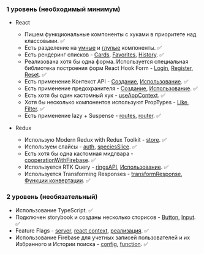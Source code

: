 ### 1 уровень (необходимый минимум)

- React

  - Пишем функциональные компоненты c хуками в приоритете над классовыми. ✅
  - Есть разделение на [умные](https://github.com/Danu-IT/thelordoftherings/blob/main/src/pages/General/Home/components/Filters/Filters.tsx#L9) и [глупые](https://github.com/Danu-IT/thelordoftherings/blob/main/src/components/UI/Button/Button.tsx#L14) компоненты. ✅
  - Есть рендеринг списков - [Cards](https://github.com/Danu-IT/thelordoftherings/blob/main/src/pages/General/Home/Home.tsx#L104), [Favorites](https://github.com/Danu-IT/thelordoftherings/blob/main/src/pages/Private/Favorite/Favorite.tsx#L18), [History](https://github.com/Danu-IT/thelordoftherings/blob/main/src/pages/Private/History/History.tsx#L54). ✅
  - Реализована хотя бы одна форма. Используется специальная библиотека построения форм React Hook Form - [Login](https://github.com/Danu-IT/thelordoftherings/blob/main/src/pages/Public/Login/Login.tsx#L26), [Register](https://github.com/Danu-IT/thelordoftherings/blob/main/src/pages/Public/Register/Register.tsx#L16), [Reset](https://github.com/Danu-IT/thelordoftherings/blob/main/src/pages/Public/Register/Register.tsx#L16). ✅
  - Есть применение Контекст API - [Создание](https://github.com/Danu-IT/thelordoftherings/blob/main/src/context/index.ts), [Использование](https://github.com/Danu-IT/thelordoftherings/blob/main/src/components/Card/Card.tsx#L27). ✅
  - Есть применение предохранителя - [Создание](https://github.com/Danu-IT/thelordoftherings/blob/main/src/components/ErrorBoundary/ErrorBoundary.tsx#L13), [Использование](https://github.com/Danu-IT/thelordoftherings/blob/main/src/components/ErrorBoundary/ErrorBoundary.tsx#L13). ✅
  - Есть хотя бы один кастомный хук - [useAppContext](https://github.com/Danu-IT/thelordoftherings/blob/main/src/hooks/useAppContext.ts). ✅
  - Хотя бы несколько компонентов используют PropTypes - [Like](https://github.com/Danu-IT/thelordoftherings/blob/main/src/components/Like/Like.jsx#L17), [Filter](https://github.com/Danu-IT/thelordoftherings/blob/main/src/components/Filter/Filter.jsx#L6). ✅
  - Есть применение lazy + Suspense - [routes](https://github.com/Danu-IT/thelordoftherings/blob/main/src/routes/index.ts#L3), [router](https://github.com/Danu-IT/thelordoftherings/blob/main/src/components/Router/Router.tsx#L13). ✅

- Redux
  - Использую Modern Redux with Redux Toolkit - [store](https://github.com/Danu-IT/thelordoftherings/blob/main/src/store/index.ts). ✅
  - Используем слайсы - [auth](https://github.com/Danu-IT/thelordoftherings/blob/main/src/store/slices/auth.ts#L22), [speciesSlice](https://github.com/Danu-IT/thelordoftherings/blob/main/src/store/slices/speciesSlice.ts#L17C14-L17C27). ✅
  - Есть хотя бы одна кастомная мидлвара - [cooperationWithFirebase](https://github.com/Danu-IT/thelordoftherings/blob/main/src/store/middleware/cooperationWithFirebase.tsx#L5C14-L5C37). ✅
  - Используется RTK Query - [ringsAPI](https://github.com/Danu-IT/thelordoftherings/blob/main/src/store/services/RingsService.ts#L4), [Использование](https://github.com/Danu-IT/thelordoftherings/blob/main/src/store/services/RingsService.ts#L4). ✅
  - Используется Transforming Responses - [transformResponse](https://github.com/Danu-IT/thelordoftherings/blob/main/src/store/services/RingsService.ts#L21), [Функции конвертации](https://github.com/Danu-IT/thelordoftherings/blob/main/src/utils/converter.ts#L2). ✅

### 2 уровень (необязательный)

- Использование TypeScript. ✅
- Подключен storybook и созданы несколько сторисов - [Button](https://github.com/Danu-IT/thelordoftherings/blob/main/src/components/UI/Button/Button.stories.tsx), [Input](https://github.com/Danu-IT/thelordoftherings/blob/main/src/components/UI/Input/Input.stories.tsx). ✅
- Feature Flags - [server](https://github.com/Danu-IT/thelordoftherings/blob/main/server/index.js), [react context](https://github.com/Danu-IT/thelordoftherings/blob/main/src/App/App.tsx#L37), [реализация](https://github.com/Danu-IT/thelordoftherings/blob/main/src/components/Card/Card.tsx#L28). ✅
- Использование Firebase для учетных записей пользователей и их Избранного и Истории поиска - [config](https://github.com/Danu-IT/thelordoftherings/blob/main/src/firebase/index.ts), [function](https://github.com/Danu-IT/thelordoftherings/blob/main/src/firebase/change.ts). ✅
